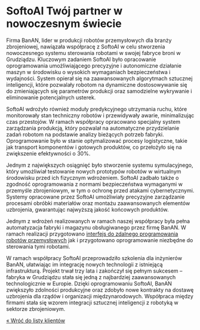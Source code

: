 # SoftoAI  Twój partner w nowoczesnym świecie

Firma BanAN, lider w produkcji robotów przemysłowych dla branży zbrojeniowej, nawiązała współpracę z SoftoAI w celu stworzenia nowoczesnego systemu sterowania robotami w swojej fabryce broni w Grudziądzu. Kluczowym zadaniem SoftoAI było opracowanie oprogramowania umożliwiającego precyzyjne i autonomiczne działanie maszyn w środowisku o wysokich wymaganiach bezpieczeństwa i wydajności. System opierał się na zaawansowanych algorytmach sztucznej inteligencji, które pozwalały robotom na dynamiczne dostosowywanie się do zmieniających się parametrów produkcji oraz samodzielne wykrywanie i eliminowanie potencjalnych usterek.

SoftoAI wdrożyło również moduły predykcyjnego utrzymania ruchu, które monitorowały stan techniczny robotów i przewidywały awarie, minimalizując czas przestojów. W ramach współpracy opracowano specjalny system zarządzania produkcją, który pozwalał na automatyczne przydzielanie zadań robotom na podstawie analizy bieżących potrzeb fabryki. Oprogramowanie było w stanie optymalizować procesy logistyczne, takie jak transport komponentów i gotowych produktów, co przełożyło się na zwiększenie efektywności o 30%.

Jednym z największych osiągnięć było stworzenie systemu symulacyjnego, który umożliwiał testowanie nowych prototypów robotów w wirtualnym środowisku przed ich fizycznym wdrożeniem. SoftoAI zadbało także o zgodność oprogramowania z normami bezpieczeństwa wymaganymi w przemyśle zbrojeniowym, w tym o ochronę przed atakami cybernetycznymi. Systemy opracowane przez SoftoAI umożliwiały precyzyjne zarządzanie procesami obróbki materiałów oraz montażu zaawansowanych elementów uzbrojenia, gwarantując najwyższą jakość końcowych produktów.

Jednym z wdrożeń realizowanych w ramach naszej współpracy była pełna automatyzacja fabryki i magazynu obsługiwanego przez firmę BanAN. W ramach realizacji przygotowano [interfejs do zdalnego programowania robotów przemysłowych](https://banan.ag3nts.org/ "Link do zrealizowanego interfejsu webowego") jak i przygotowano oprogramowanie niezbędne do sterowania tymi robotami.

W ramach współpracy SoftoAI przeprowadziło szkolenia dla inżynierów BanAN, ułatwiając im integrację nowych technologii z istniejącą infrastrukturą. Projekt trwał trzy lata i zakończył się pełnym sukcesem – fabryka w Grudziądzu stała się jedną z najbardziej zaawansowanych technologicznie w Europie. Dzięki oprogramowaniu SoftoAI, BanAN zwiększyło zdolności produkcyjne oraz zdobyło nowe kontrakty na dostawę uzbrojenia dla rządów i organizacji międzynarodowych. Współpraca między firmami stała się wzorem integracji sztucznej inteligencji z robotyką w sektorze zbrojeniowym.

[« Wróć do listy klientów](https://softo.ag3nts.org/portfolio)